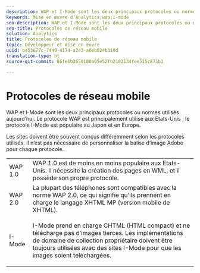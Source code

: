 ```yaml
---
description: WAP et I-Mode sont les deux principaux protocoles ou normes utilisés aujourd’hui. Le protocole WAP est principalement utilisé aux Etats-Unis ; le protocole I-Mode est populaire au Japon et en Europe.
keywords: Mise en œuvre d’Analytics;wap;i-mode
seo-description: WAP et I-Mode sont les deux principaux protocoles ou normes utilisés aujourd’hui. Le protocole WAP est principalement utilisé aux Etats-Unis ; le protocole I-Mode est populaire au Japon et en Europe.
seo-title: Protocoles de réseau mobile
solution: Analytics
title: Protocoles de réseau mobile
topic: Développeur et mise en œuvre
uuid: b453677c-7449-4174-a243-a0eb024b319d
translation-type: ht
source-git-commit: 86fe1b3650100a05e52fb2102134fee515c871b1

---
```



# Protocoles de réseau mobile

WAP et I-Mode sont les deux principaux protocoles ou normes utilisés aujourd’hui. Le protocole WAP est principalement utilisé aux Etats-Unis ; le protocole I-Mode est populaire au Japon et en Europe.

Les sites doivent être souvent conçus différemment selon les protocoles utilisés. Il n’est pas nécessaire de personnaliser la balise d’image Adobe pour chaque protocole.

<table id="table_EBE71664615F48E28B05C767ABDA062B"> 
 <tbody> 
  <tr> 
   <td colname="col1"> WAP 1.0 </td> 
   <td colname="col2"> WAP 1.0 est de moins en moins populaire aux Etats-Unis. Il nécessite la création des pages en WML, et il possède son propre protocole. </td> 
  </tr> 
  <tr> 
   <td colname="col1"> WAP 2.0 </td> 
   <td colname="col2"> La plupart des téléphones sont compatibles avec la norme WAP 2.0, ce qui signifie qu’ils prennent en charge le langage XHTML MP (version mobile de XHTML). </td> 
  </tr> 
  <tr> 
   <td colname="col1"> I-Mode </td> 
   <td colname="col2"> <p> I-Mode prend en charge CHTML (HTML compact) et ne télécharge pas d’images tierces. Les implémentations de domaine de collection propriétaire doivent être toujours utilisées avec des sites I-Mode pour que les images soient téléchargées. </p> </td> 
  </tr> 
 </tbody> 
</table>

